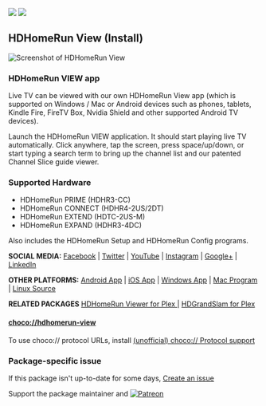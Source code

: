 [![](https://img.shields.io/chocolatey/v/hdhomerun-view?color=green&label=hdhomerun-view)](https://chocolatey.org/packages/hdhomerun-view) [![](https://img.shields.io/chocolatey/dt/hdhomerun-view)](https://chocolatey.org/packages/hdhomerun-view)

## HDHomeRun View (Install)

![Screenshot of HDHomeRun View](https://raw.githubusercontent.com/bcurran3/ChocolateyPackages/master/hdhomerun-view/hdhomerun-view_screenshot.png)

### HDHomeRun VIEW app

Live TV can be viewed with our own HDHomeRun View app (which is supported on Windows / Mac or Android devices such as phones, tablets, Kindle Fire, FireTV Box, Nvidia Shield and other supported Android TV devices).

Launch the HDHomeRun VIEW application. It should start playing live TV automatically. Click anywhere, tap the screen, press space/up/down, or start typing a search term to bring up the channel list and our patented Channel Slice guide viewer.

### Supported Hardware

* HDHomeRun PRIME (HDHR3-CC)
* HDHomeRun CONNECT (HDHR4-2US/2DT)
* HDHomeRun EXTEND (HDTC-2US-M)
* HDHomeRun EXPAND (HDHR3-4DC)

Also includes the HDHomeRun Setup and HDHomeRun Config programs.

**SOCIAL MEDIA:**
[Facebook](https://www.facebook.com/HDHomeRun) | [Twitter](https://twitter.com/HDHomeRun_US) | [YouTube](https://www.youtube.com/channel/UCY-ctaERYcqfPTCoTWDJkyQ) | [Instagram](https://www.instagram.com/hdhomerun_by_silicondust/) | [Google+](https://plus.google.com/explore/HDHomeRun) | [LinkedIn](https://www.linkedin.com/company/2381133/)

**OTHER PLATFORMS:**
[Android App](https://play.google.com/store/apps/details?id=com.silicondust.view) | [iOS App](https://itunes.apple.com/us/app/hdhomerun/id949582631) | [Windows App](https://www.microsoft.com/en-us/store/p/hdhomerun/9nblggh58vwk) | [Mac Program](http://download.silicondust.com/hdhomerun/hdhomerun_mac.dmg) | [Linux Source](https://www.silicondust.com/support/linux/)

**RELATED PACKAGES**
[HDHomeRun Viewer for Plex ](https://chocolatey.org/packages/hdhomerunviewer-plex) | [HDGrandSlam for Plex ](https://chocolatey.org/packages/hdgrandslam-plex)

#### [choco://hdhomerun-view](choco://hdhomerun-view)
To use choco:// protocol URLs, install [(unofficial) choco:// Protocol support ](https://chocolatey.org/packages/choco-protocol-support)

### Package-specific issue
If this package isn't up-to-date for some days, [Create an issue](https://github.com/tunisiano187/Chocolatey-packages/issues/new/choose)

Support the package maintainer and [![Patreon](https://cdn.jsdelivr.net/gh/tunisiano187/Chocolatey-packages@d15c4e19c709e7148588d4523ffc6dd3cd3c7e5e/icons/patreon.png)](https://www.patreon.com/tunisiano)
